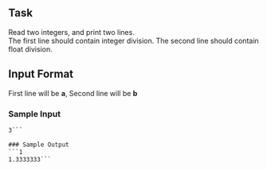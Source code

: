## Task  
Read two integers, and print two lines.  
The first line should contain integer division.
The second line should contain float division.

## Input Format  
First line will be **a**, Second line will be **b**  
  
### Sample Input
```4  
3```

### Sample Output
```1  
1.3333333```
